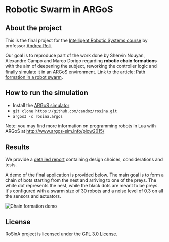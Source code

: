 # Robotic Swarm in ARGoS

## About the project

This is the final project for the [Intelligent Robotic Systems course](https://www.unibo.it/en/teaching/course-unit-catalogue/course-unit/2018/384267) by professor [Andrea Roli](https://www.unibo.it/sitoweb/andrea.roli).  

Our goal is to reproduce part of the work done by Shervin Nouyan, Alexandre Campo and Marco Dorigo regarding **robotic chain formations** with the aim of deepening the subject, reworking the controller logic and finally simulate it in an ARGoS environment. Link to the article: [Path formation in a robot swarm](https://link.springer.com/article/10.1007/s11721-007-0009-6).

## How to run the simulation

* Install the [ARGoS simulator](http://www.argos-sim.info)
* `git clone https://github.com/candoz/rosina.git`
* `argos3 -c rosina.argos`

Note: you may find more information on programming robots in Lua with ARGoS at http://www.argos-sim.info/plow2015/

## Results

We provide a [detailed report](report.pdf) containing design choices, considerations and tests.

A demo of the final application is provided below. The main goal is to form a chain of bots starting from the nest and arriving to one of the preys. The white dot represents the nest, while the black dots are meant to be preys.  
It's configured with a swarm size of 30 robots and a noise level of 0.3 on all the sensors and actuators.

![Chain formation demo](res/chain-formation.gif "Chain formation demo")

## License
RoSinA project is licensed under the [GPL 3.0 License](https://www.gnu.org/licenses/gpl-3.0.html).
